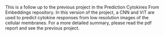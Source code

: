 This is a follow up to the previous project in the Prediction Cytokines From Embeddings repository. In this version of the project, a CNN and ViT are used to predict cytokine responses from low resolution images of the cellular membranes. For a more detailed summary, please read the pdf report and see the previous project.
